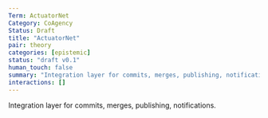 ```yaml
---
Term: ActuatorNet
Category: CoAgency
Status: Draft
title: "ActuatorNet"
pair: theory
categories: [epistemic]
status: "draft v0.1"
human_touch: false
summary: "Integration layer for commits, merges, publishing, notifications."
interactions: []
---
```

Integration layer for commits, merges, publishing, notifications.

